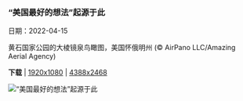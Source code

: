 ### “美国最好的想法”起源于此

日期：2022-04-15

黄石国家公园的大棱镜泉鸟瞰图，美国怀俄明州 (© AirPano LLC/Amazing Aerial Agency)

**下载**  |  [1920x1080](https://cn.bing.com/th?id=OHR.Yellowstone150_ZH-CN0551084440_1920x1080.jpg)  |  [4388x2468](https://cn.bing.com/th?id=OHR.Yellowstone150_ZH-CN0551084440_UHD.jpg)

![“美国最好的想法”起源于此](https://cn.bing.com/th?id=OHR.Yellowstone150_ZH-CN0551084440_1920x1080.jpg "黄石国家公园的大棱镜泉鸟瞰图，美国怀俄明州 (© AirPano LLC/Amazing Aerial Agency)")

